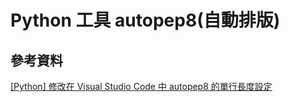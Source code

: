 # Python 工具 autopep8(自動排版)

## 參考資料

[[Python] 修改在 Visual Studio Code 中 autopep8 的單行長度設定](https://exfast.me/2020/04/python-modify-the-single-line-length-setting-of-autopep8-in-visual-studio-code/)
